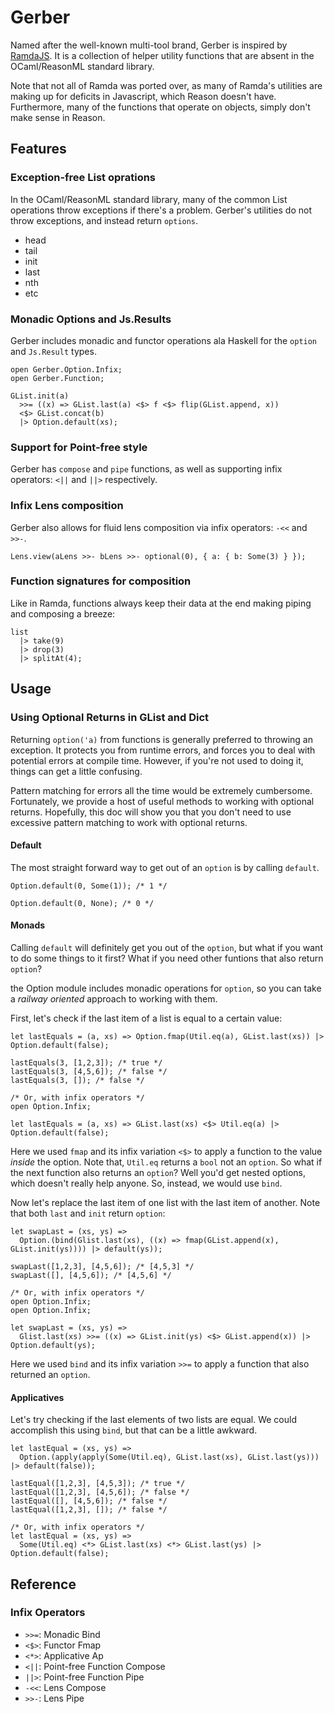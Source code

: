 Gerber
================================================================================

Named after the well-known multi-tool brand, Gerber is inspired by [RamdaJS](http://ramdajs.com/). It is a collection of helper utility functions that are absent in the OCaml/ReasonML standard library.

Note that not all of Ramda was ported over, as many of Ramda's utilities are making up for deficits in Javascript, which Reason doesn't have. Furthermore, many of the functions that operate on objects, simply don't make sense in Reason.

Features
--------------------------------------------------------------------------------

### Exception-free List oprations

In the OCaml/ReasonML standard library, many of the common List operations throw exceptions if there's a problem. Gerber's utilities do not throw exceptions, and instead return `options`.

- head
- tail
- init
- last
- nth
- etc

### Monadic Options and Js.Results

Gerber includes monadic and functor operations ala Haskell for the `option` and `Js.Result` types.

```Reason
open Gerber.Option.Infix;
open Gerber.Function;

GList.init(a)
  >>= ((x) => GList.last(a) <$> f <$> flip(GList.append, x))
  <$> GList.concat(b)
  |> Option.default(xs);
```

### Support for Point-free style

Gerber has `compose` and `pipe` functions, as well as supporting infix operators: `<||` and `||>` respectively.

### Infix Lens composition

Gerber also allows for fluid lens composition via infix operators: `-<<` and `>>-`.

```Reason
Lens.view(aLens >>- bLens >>- optional(0), { a: { b: Some(3) } });

```

### Function signatures for composition

Like in Ramda, functions always keep their data at the end making piping and composing a breeze:

```Reason
list
  |> take(9)
  |> drop(3)
  |> splitAt(4);
```

Usage
--------------------------------------------------------------------------------

### Using Optional Returns in GList and Dict

Returning `option('a)` from functions is generally preferred to throwing an exception.
It protects you from runtime errors, and forces you to deal with potential errors at
compile time. However, if you're not used to doing it, things can get a little
confusing.

Pattern matching for errors all the time would be extremely cumbersome. Fortunately,
we provide a host of useful methods to working with optional returns. Hopefully,
this doc will show you that you don't need to use excessive pattern matching to
work with optional returns.

#### Default

The most straight forward way to get out of an `option` is by calling `default`.

```Reason
Option.default(0, Some(1)); /* 1 */

Option.default(0, None); /* 0 */
```

#### Monads

Calling `default` will definitely get you out of the `option`, but what if you want
to do some things to it first? What if you need other funtions that also return `option`?

the Option module includes monadic operations for `option`, so you can take a *railway oriented*
approach to working with them.

First, let's check if the last item of a list is equal to a certain value:

```Reason
let lastEquals = (a, xs) => Option.fmap(Util.eq(a), GList.last(xs)) |> Option.default(false);

lastEquals(3, [1,2,3]); /* true */
lastEquals(3, [4,5,6]); /* false */
lastEquals(3, []); /* false */

/* Or, with infix operators */
open Option.Infix;

let lastEquals = (a, xs) => GList.last(xs) <$> Util.eq(a) |> Option.default(false);
```

Here we used `fmap` and its infix variation `<$>` to apply a function to the value *inside* the option.
Note that, `Util.eq` returns a `bool` not an `option`. So what if the next function also returns an
`option`? Well you'd get nested options, which doesn't really help anyone. So, instead, we would
use `bind`.

Now let's replace the last item of one list with the last item of another. Note that both `last` and
`init` return `option`:

```Reason
let swapLast = (xs, ys) =>
  Option.(bind(Glist.last(xs), ((x) => fmap(GList.append(x), GList.init(ys)))) |> default(ys));

swapLast([1,2,3], [4,5,6]); /* [4,5,3] */
swapLast([], [4,5,6]); /* [4,5,6] */

/* Or, with infix operators */
open Option.Infix;
open Option.Infix;

let swapLast = (xs, ys) =>
  Glist.last(xs) >>= ((x) => GList.init(ys) <$> GList.append(x)) |> Option.default(ys);
```

Here we used `bind` and its infix variation `>>=` to apply a function that also returned an `option`.

#### Applicatives

Let's try checking if the last elements of two lists are equal. We could accomplish this using `bind`,
but that can be a little awkward.

```Reason
let lastEqual = (xs, ys) =>
  Option.(apply(apply(Some(Util.eq), GList.last(xs), GList.last(ys))) |> default(false));

lastEqual([1,2,3], [4,5,3]); /* true */
lastEqual([1,2,3], [4,5,6]); /* false */
lastEqual([], [4,5,6]); /* false */
lastEqual([1,2,3], []); /* false */

/* Or, with infix operators */
let lastEqual = (xs, ys) =>
  Some(Util.eq) <*> GList.last(xs) <*> GList.last(ys) |> Option.default(false);
```

Reference
--------------------------------------------------------------------------------

### Infix Operators

- `>>=`: Monadic Bind
- `<$>`: Functor Fmap
- `<*>`: Applicative Ap
- `<||`: Point-free Function Compose
- `||>`: Point-free Function Pipe
- `-<<`: Lens Compose
- `>>-`: Lens Pipe
